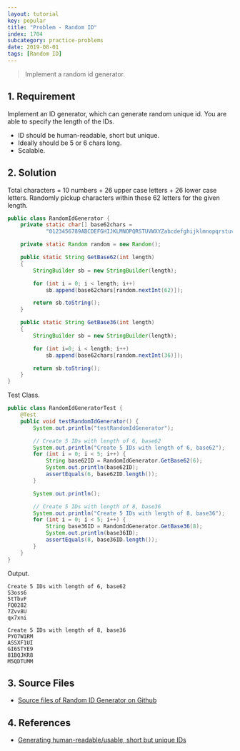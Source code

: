 ```yaml
---
layout: tutorial
key: popular
title: "Problem - Random ID"
index: 1704
subcategory: practice-problems
date: 2019-08-01
tags: [Random ID]
---
```


> Implement a random id generator.

## 1. Requirement
Implement an ID generator, which can generate random unique id. You are able to specify the length of the IDs.
* ID should be human-readable, short but unique.
* Ideally should be 5 or 6 chars long.
* Scalable.

## 2. Solution
Total characters = 10 numbers + 26 upper case letters + 26 lower case letters. Randomly pickup characters within these 62 letters for the given length.
```java
public class RandomIdGenerator {
    private static char[] base62chars =
            "0123456789ABCDEFGHIJKLMNOPQRSTUVWXYZabcdefghijklmnopqrstuvwxyz".toCharArray();

    private static Random random = new Random();

    public static String GetBase62(int length)
    {
        StringBuilder sb = new StringBuilder(length);

        for (int i = 0; i < length; i++)
            sb.append(base62chars[random.nextInt(62)]);

        return sb.toString();
    }

    public static String GetBase36(int length)
    {
        StringBuilder sb = new StringBuilder(length);

        for (int i=0; i < length; i++)
            sb.append(base62chars[random.nextInt(36)]);

        return sb.toString();
    }
}
```
Test Class.
```java
public class RandomIdGeneratorTest {
    @Test
    public void testRandomIdGenerator() {
        System.out.println("testRandomIdGenerator");

        // Create 5 IDs with length of 6, base62
        System.out.println("Create 5 IDs with length of 6, base62");
        for (int i = 0; i < 5; i++) {
            String base62ID = RandomIdGenerator.GetBase62(6);
            System.out.println(base62ID);
            assertEquals(6, base62ID.length());
        }

        System.out.println();

        // Create 5 IDs with length of 8, base36
        System.out.println("Create 5 IDs with length of 8, base36");
        for (int i = 0; i < 5; i++) {
            String base36ID = RandomIdGenerator.GetBase36(8);
            System.out.println(base36ID);
            assertEquals(8, base36ID.length());
        }
    }
}
```
Output.
```raw
Create 5 IDs with length of 6, base62
S3oss6
5tTbvF
FQ0282
7Zvv8U
qx7xni

Create 5 IDs with length of 8, base36
PYO7W1RM
ASSXF1UI
GI6STYE9
81BQJKR8
M5QDTUMM
```

## 3. Source Files
* [Source files of Random ID Generator on Github](https://github.com/jojozhuang/practice-problems/tree/master/random-id)

## 4. References
* [Generating human-readable/usable, short but unique IDs](https://stackoverflow.com/questions/9543715/generating-human-readable-usable-short-but-unique-ids)
